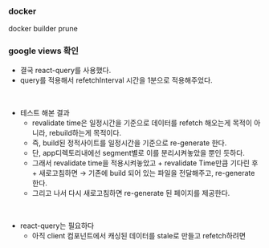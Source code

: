 ### docker

docker builder prune

### google views 확인

- 결국 react-query를 사용했다.
- query를 적용해서 refetchInterval 시간을 1분으로 적용해주었다.

<br>

- 테스트 해본 결과
  - revalidate time은 일정시간을 기준으로 데이터를 refetch 해오는게 목적이 아니라, rebuild하는게 목적이다.
  - 즉, build된 정적사이트를 일정시간을 기준으로 re-generate 한다.
  - 단, app디렉토리내에선 segment별로 이를 분리시켜놓았을 뿐인 듯하다.
  - 그래서 revalidate time을 적용시켜놓았고 + revalidate Time만큼 기다린 후 + 새로고침하면 → 기존에 build 되어 있는 파일을 전달해주고, re-generate 한다.
  - 그리고 나서 다시 새로고침하면 re-generate 된 페이지를 제공한다.

<br>

- react-query는 필요하다
  - 아직 client 컴포넌트에서 캐싱된 데이터를 stale로 만들고 refetch하려면
